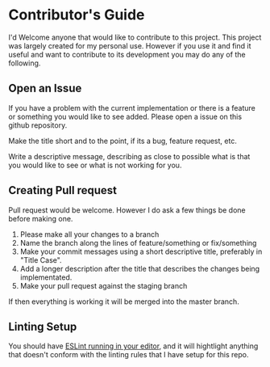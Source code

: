 # Contributor's Guide

I'd Welcome anyone that would like to contribute to this project.  This project
was largely created for my personal use.  However if you use it and find it
useful and want to contribute to its development you may do any of the
following.

## Open an Issue

If you have a problem with the current implementation or there is a feature or
something you would like to see added.  Please open a issue on this github
repository.

Make the title short and to the point, if its a bug, feature request, etc.

Write a descriptive message, describing as close to possible what is that you
would like to see or what is not working for you.

## Creating Pull request

Pull request would be welcome. However I do ask a few things be done before
making one.

1. Please make all your changes to a branch
2. Name the branch along the lines of feature/something or fix/something
2. Make your commit messages using a short descriptive title, preferably in
   "Title Case".
3. Add a longer description after the title that describes the changes being
   implementated.
5. Make your pull request against the staging branch

If then everything is working it will be merged into the master branch.

## Linting Setup

You should have [ESLint running in your editor][1], and it will hightlight anything
that doesn't conform with the linting rules that I have setup for this repo.

[1]: http://eslint.org/docs/user-guide/integrations.html "Eslint"
